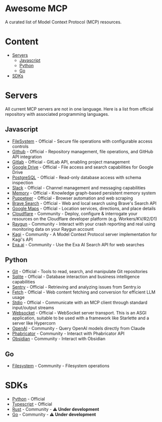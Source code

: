 # Awesome MCP

A curated list of Model Context Protocol (MCP) resources.

# Content
- [Servers](#servers)
  - [Javascript](#javascript)
  - [Python](#python)
  - [Go](#go)
- [SDKs](#sdks)


# Servers

All current MCP servers are not in one language. Here is a list from official repository with associated programming languages.

## Javascript
- [FileSystem](https://github.com/modelcontextprotocol/servers/tree/main/src/filesystem) - Official - Secure file operations with configurable access controls
- [Github](https://github.com/modelcontextprotocol/servers/tree/main/src/github) - Official - Repository management, file operations, and GitHub API integration
- [Gitlab](https://github.com/modelcontextprotocol/servers/tree/main/src/gitlab) - Official - GitLab API, enabling project management
- [Google Drive](https://github.com/modelcontextprotocol/servers/tree/main/src/gdrive) - Official - File access and search capabilities for Google Drive
- [PostgreSQL](https://github.com/modelcontextprotocol/servers/tree/main/src/postgres) - Official - Read-only database access with schema inspection
- [Slack](https://github.com/modelcontextprotocol/servers/tree/main/src/slack) - Official - Channel management and messaging capabilities
- [Memory](https://github.com/modelcontextprotocol/servers/tree/main/src/memory) - Official - Knowledge graph-based persistent memory system
- [Puppeteer](https://github.com/modelcontextprotocol/servers/tree/main/src/puppeteer) - Official - Browser automation and web scraping
- [Brave Search](https://github.com/modelcontextprotocol/servers/tree/main/src/brave-search) - Official - Web and local search using Brave's Search API
- [Google Maps](https://github.com/modelcontextprotocol/servers/tree/main/src/google-maps) - Official - Location services, directions, and place details
- [Cloudflare](https://github.com/cloudflare/mcp-server-cloudflare) - Community - Deploy, configure & interrogate your resources on the Cloudflare developer platform (e.g. Workers/KV/R2/D1)
- [Raygun](https://github.com/MindscapeHQ/mcp-server-raygun) - Community - Interact with your crash reporting and real using monitoring data on your Raygun account
- [Kagi](https://github.com/ac3xx/mcp-servers-kagi) - Community - A Model Context Protocol server implementation for Kagi's API
- [Exa.ai](https://github.com/theishangoswami/exa-mcp-server) - Community - Use the Exa AI Search API for web searches

## Python
- [Git](https://github.com/modelcontextprotocol/servers/tree/main/src/git) - Official - Tools to read, search, and manipulate Git repositories
- [Sqlite](https://github.com/modelcontextprotocol/servers/tree/main/src/sqlite) - Official - Database interaction and business intelligence capabilities
- [Sentry](https://github.com/modelcontextprotocol/servers/tree/main/src/sentry) - Official - Retrieving and analyzing issues from Sentry.io
- [Fetch](https://github.com/modelcontextprotocol/servers/tree/main/src/fetch) - Official - Web content fetching and conversion for efficient LLM usage
- [Stdio](https://github.com/modelcontextprotocol/python-sdk/blob/main/src/mcp/server/stdio.py) - Official - Communicate with an MCP client through standard input/output streams
- [Websocket](https://github.com/modelcontextprotocol/python-sdk/blob/main/src/mcp/server/websocket.py) - Official - WebSocket server transport. This is an ASGI application, suitable to be used with a framework like Starlette and a server like Hypercorn
- [OpenAI](https://github.com/pierrebrunelle/mcp-server-openai) - Community - Query OpenAI models directly from Claude
- [Phabricator](https://github.com/baba786/phabricator-mcp-server) - Community - Interact with Phabricator API
- [Obsidian](https://github.com/MarkusPfundstein/mcp-obsidian) - Community - Interact with Obsidian

## Go
- [Filesystem](https://github.com/mark3labs/mcp-filesystem-server) - Community - Filesystem operations

# SDKs
- [Python](https://github.com/modelcontextprotocol/python-sdk) - Official
- [Typescript](https://github.com/modelcontextprotocol/typescript-sdk) - Official
- [Rust](https://github.com/jeanlucthumm/modelcontextprotocol-rust-sdk) - Community - **:warning: Under development**
- [Go](https://github.com/mark3labs/mcp-go) - Community - **:warning: Under development**
